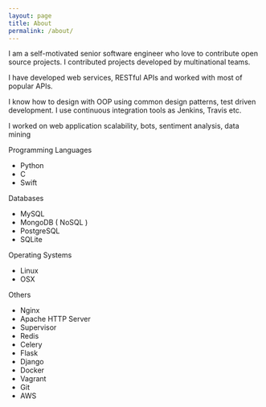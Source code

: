 ```yaml
---
layout: page
title: About
permalink: /about/
---
```


I am a self-motivated senior software engineer who love to contribute open source projects. I contributed projects developed by multinational teams.

I have developed web services, RESTful APIs and worked with most of popular APIs.

I know how to design with OOP using common design patterns, test driven development. I use continuous integration tools as Jenkins, Travis etc.

I worked on web application scalability, bots, sentiment analysis, data mining

Programming Languages 

* Python
* C
* Swift

Databases

* MySQL
* MongoDB ( NoSQL )
* PostgreSQL
* SQLite

Operating Systems

* Linux
* OSX

Others
* Nginx
* Apache HTTP Server
* Supervisor
* Redis
* Celery
* Flask
* Django
* Docker
* Vagrant
* Git
* AWS